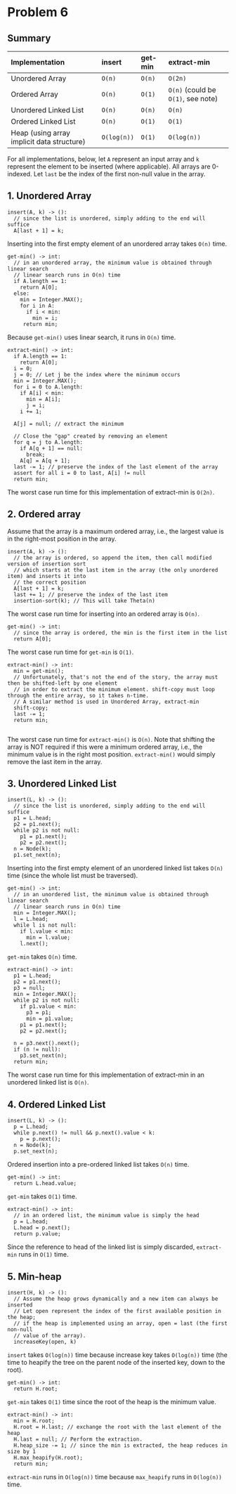 # Problem 6


## Summary

|Implementation | insert | get-min | extract-min|
|:--- |:--- |:--- |:---|
|Unordered Array | `O(n)` | `O(n)` | `O(2n)`|
|Ordered Array | `O(n)` | `O(1)` | `O(n)` (could be `O(1)`, see note) |
|Unordered Linked List | `O(n)` | `O(n)` | `O(n)` |
|Ordered Linked List | `O(n)` | `O(1)` | `O(1)`|
|Heap (using array implicit data structure) | `O(log(n))` | `O(1)` | `O(log(n))` |




For all implementations, below, let `A` represent an input array and `k` represent the element to be inserted (where applicable). All arrays are 0-indexed. Let `last` be the index of the first non-null value in the array.

## 1. Unordered Array

```
insert(A, k) -> (): 
  // since the list is unordered, simply adding to the end will suffice
  A[last + 1] = k;
```

Inserting into the first empty element of an unordered array takes `O(n)` time.

```
get-min() -> int:
  // in an unordered array, the minimum value is obtained through linear search
  // linear search runs in O(n) time
  if A.length == 1:
    return A[0];
  else:
    min = Integer.MAX();
    for i in A:
      if i < min:
        min = i;
     return min;
```

Because `get-min()` uses linear search, it runs in `O(n)` time.

```
extract-min() -> int:
  if A.length == 1:
    return A[0];
  i = 0;
  j = 0; // Let j be the index where the minimum occurs
  min = Integer.MAX();
  for i = 0 to A.length:
    if A[i] < min:
      min = A[i];
      j = i;
    i += 1;
  
  A[j] = null; // extract the minimum

  // Close the "gap" created by removing an element
  for q = j to A.length:
    if A[q + 1] == null:
      break;
    A[q] = A[q + 1];
  last -= 1; // preserve the index of the last element of the array
  assert for all i = 0 to last, A[i] != null
  return min;
```

The worst case run time for this implementation of extract-min is `O(2n)`.


## 2. Ordered array

Assume that the array is a maximum ordered array, i.e., the largest value is in the right-most position in the array.

```
insert(A, k) -> ():
  // the array is ordered, so append the item, then call modified version of insertion sort
  // which starts at the last item in the array (the only unordered item) and inserts it into 
  // the correct position
  A[last + 1] = k; 
  last += 1; // preserve the index of the last item
  insertion-sort(k); // This will take Theta(n)
```

The worst case run time for inserting into an ordered array is `O(n)`.


```
get-min() -> int:
  // since the array is ordered, the min is the first item in the list
  return A[0];
```

The worst case run time for `get-min` is `O(1)`.


```
extract-min() -> int:
  min = get-min();
  // Unfortunately, that's not the end of the story, the array must then be shifted-left by one element
  // in order to extract the minimum element. shift-copy must loop through the entire array, so it takes n-time. 
  // A similar method is used in Unordered Array, extract-min
  shift-copy;
  last -= 1;
  return min;
  
```

The worst case run time for `extract-min()` is `O(n)`. Note that shifting the array is NOT required if this were a minimum ordered array, i.e., the minimum value is in the right most position. `extract-min()` would simply remove the last item in the array. 


## 3. Unordered Linked List

```
insert(L, k) -> (): 
  // since the list is unordered, simply adding to the end will suffice
  p1 = L.head;
  p2 = p1.next();
  while p2 is not null:
    p1 = p1.next();
    p2 = p2.next();
  n = Node(k);
  p1.set_next(n);
```

Inserting into the first empty element of an unordered linked list takes `O(n)` time (since the whole list must be traversed).

```
get-min() -> int:
  // in an unordered list, the minimum value is obtained through linear search
  // linear search runs in O(n) time
  min = Integer.MAX();
  l = L.head;
  while l is not null:
    if l.value < min:
      min = l.value;
    l.next();
```

`get-min` takes `O(n)` time.

```
extract-min() -> int:
  p1 = L.head;
  p2 = p1.next();
  p3 = null;
  min = Integer.MAX();
  while p2 is not null:
    if p1.value < min:
      p3 = p1;
      min = p1.value;
    p1 = p1.next();
    p2 = p2.next();
  
  n = p3.next().next();
  if (n != null):
    p3.set_next(n);
  return min;
```

The worst case run time for this implementation of extract-min in an unordered linked list is `O(n)`.


## 4. Ordered Linked List

```
insert(L, k) -> (): 
  p = L.head;
  while p.next() != null && p.next().value < k:
    p = p.next();
  n = Node(k);
  p.set_next(n);
```

Ordered insertion into a pre-ordered linked list takes `O(n)` time.

```
get-min() -> int:
  return L.head.value;
```

`get-min` takes `O(1)` time.

```
extract-min() -> int:
  // in an ordered list, the minimum value is simply the head
  p = L.head;
  L.head = p.next();
  return p.value;
```

Since the reference to head of the linked list is simply discarded, `extract-min` runs in `O(1)` time.



## 5. Min-heap

```
insert(H, k) -> (): 
  // Assume the heap grows dynamically and a new item can always be inserted
  // Let open represent the index of the first available position in the heap; 
  // if the heap is implemented using an array, open = last (the first non-null 
  // value of the array).
  increaseKey(open, k)
```

`insert` takes `O(log(n))` time because increase key takes `O(log(n))` time (the time to heapify the tree on the parent node of the inserted key, down to the root).

```
get-min() -> int:
  return H.root;
```

`get-min` takes `O(1)` time since the root of the heap is the minimum value.

```
extract-min() -> int:
  min = H.root;
  H.root = H.last; // exchange the root with the last element of the heap
  H.last = null; // Perform the extraction.
  H.heap_size -= 1; // since the min is extracted, the heap reduces in size by 1
  H.max_heapify(H.root);
  return min;
```

`extract-min` runs in `O(log(n))` time because `max_heapify` runs in `O(log(n))` time.
